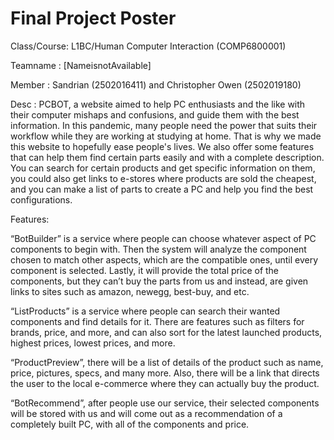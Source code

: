# Final Project Poster

Class/Course: L1BC/Human Computer Interaction (COMP6800001)

Teamname  : [NameisnotAvailable]

Member    : Sandrian (2502016411) and Christopher Owen (2502019180)

Desc      : PCBOT, a website aimed to help PC enthusiasts and the like with their computer mishaps and confusions, and guide them with the best information. In this pandemic, many people need the power that suits their workflow while they are working at studying at home. That is why we made this website to hopefully ease people's lives. We also offer some features that can help them find certain parts easily and with a complete description. You can search for certain products and get specific information on them, you could also get links to e-stores where products are sold the cheapest, and you can make a list of parts to create a PC and help you find the best configurations.

Features:

“BotBuilder” is a service where people can choose whatever aspect of PC components to begin with. Then the system will analyze the component chosen to match other aspects, which are the compatible ones, until every component is selected. Lastly, it will provide the total price of the components, but they can’t buy the parts from us and instead, are given links to sites such as amazon, newegg, best-buy, and etc.

“ListProducts” is a service where people can search their wanted components and find details for it. There are features such as filters for brands, price, and more, and can also sort for the latest launched products, highest prices, lowest prices, and more.

“ProductPreview”, there will be a list of details of the product such as name, price, pictures, specs, and many more. Also, there will be a link that directs the user to the local e-commerce where they can actually buy the product.

“BotRecommend”, after people use our service, their selected components will be stored with us and will come out as a recommendation of a completely built PC, with all of the components and price.

